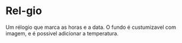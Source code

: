 # Rel-gio
Um rélogio que marca as horas e a data. 
O fundo é custumizavel com imagem, e é possivel adicionar a temperatura.
